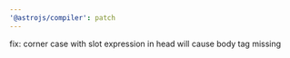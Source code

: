 ```yaml
---
'@astrojs/compiler': patch
---
```


fix: corner case with slot expression in head will cause body tag missing
